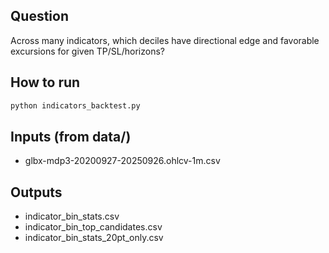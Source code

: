 ## Question
Across many indicators, which deciles have directional edge and favorable excursions for given TP/SL/horizons?

## How to run
```bash
python indicators_backtest.py
```

## Inputs (from data/)
- glbx-mdp3-20200927-20250926.ohlcv-1m.csv

## Outputs
- indicator_bin_stats.csv
- indicator_bin_top_candidates.csv
- indicator_bin_stats_20pt_only.csv






